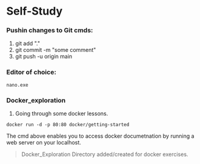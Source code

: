 # Self-Study

### Pushin changes to Git cmds:


1. git add "."
2. git commit -m "some comment"
3. git push -u origin main

### Editor of choice:

```nano.exe```

### Docker_exploration
1. Going through some docker lessons. 

```docker run -d -p 80:80 docker/getting-started```

The cmd above enables you to access docker documetnation by running a web server on your localhost.

> Docker_Exploration Directory added/created for docker exercises.

